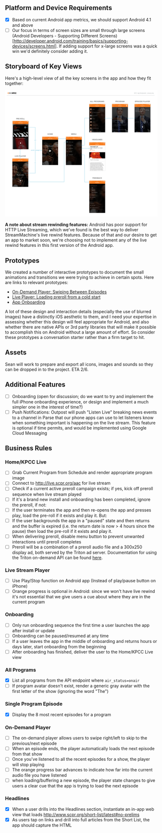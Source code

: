 ## Platform and Device Requirements

- [x] Based on current Android app metrics, we should support Android 4.1 and above
- [ ] Our focus in terms of screen sizes are small through large screens (Android Developers - Supporting Different Screens)[http://developer.android.com/training/basics/supporting-devices/screens.html]. If adding support for x-large screens was a quick win we'd definitely consider adding it.

## Storyboard of Key Views

Here's a high-level view of all the key screens in the app and how they fit together:

![KPCC Phone App - Storyboards](AppStoryboards.png)

**A note about stream rewinding features:** Android has poor support for HTTP Live Streaming, which we've found is the best way to deliver StreamMachine's live rewind features. Because of that and our desire to get an app to market soon, we're choosing not to implement any of the live rewind features in this first version of the Android app.

## Prototypes

We created a number of interactive prototypes to document the small animations and transitions we were trying to achieve in certain spots. Here are links to relevant prototypes:

* [On-Demand Player: Swiping Between Episodes](http://scpr.github.io/KPCC-iPhone-Prototypes/prototype.iphone.programs-prev-next.framer/)
* [Live Player: Loading preroll from a cold start](http://scpr.github.io/KPCC-iPhone-Prototypes/prototype.iphone.home-preroll.framer/)
* [App Onboarding](http://scpr.github.io/KPCC-iPhone-Prototypes/prototype.iphone.onboarding.framer/)

A lot of these design and interaction details (especially the use of blurred images) have a distinctly iOS aesthetic to them, and I need your expertise in assessing whether this design will feel appropriate for Android, and also whether there are native APIs or 3rd party libraries that will make it possible to accomplish this on Android without a large amount of effort. So consider these prototypes a conversation starter rather than a firm target to hit.

## Assets

Sean will work to prepare and export all icons, images and sounds so they can be dropped in to the project. ETA 2/6.

## Additional Features

- [ ] Onboarding (open for discussion; do we want to try and implement the full iPhone onboarding experience, or design and implement a much simpler one in the interest of time?)
- [ ] Push Notifications: Outpost will push "Listen Live" breaking news events to a channel in Parse that our phone apps can use to let listeners know when something important is happening on the live stream. This feature is optional if time permits, and would be implemented using Google Cloud Messaging

## Business Rules

### Home/KPCC Live
- [ ] Grab Current Program from Schedule and render appropriate program image
- [ ] Connect to http://live.scpr.org/aac for live stream
- [ ] Check if a current active preroll campaign exists; if yes, kick off preroll sequence when live stream played
- [ ] If it's a brand new install and onboarding has been completed, ignore the preroll, if not:
- [ ] If the user terminates the app and then re-opens the app and presses play, load the pre-roll if it exists and play it. But:
- [ ] If the user backgrounds the app in a "paused" state and then returns and the buffer is expired (i.e. the return date is now > 4 hours since the pause) then load the pre-roll if it exists and play it.
- [ ] When delivering preroll, disable menu button to prevent unwanted interactions until preroll completes
- [ ] Preroll will be a combination of a preroll audio file and a 300x250 display ad, both served by the Triton ad server. Documentation for using the Triton on-demand API can be found [here](ondemand_advertising_guide_1.3.8_2014-11-26.pdf).

### Live Stream Player
- [ ] Use Play/Stop function on Android app (Instead of play/pause button on iPhone)
- [ ] Orange progress is optional in Android: since we won't have live rewind it's not essential that we give users a cue about where they are in the current program

### Onboarding
- [ ] Only run onboarding sequence the first time a user launches the app after install or update
- [ ] Onboarding can be paused/resumed at any time
- [ ] If a user leaves the app in the middle of onboarding and returns hours or days later, start onboarding from the beginning
- [ ] After onboarding has finished, deliver the user to the Home/KPCC Live view

### All Programs
- [x] List all programs from the API endpoint where `air_status=onair`
- [ ] If program avatar doesn't exist, render a generic gray avatar with the first letter of the show (ignoring the word "The")

### Single Program Episode
- [x] Display the 8 most recent episodes for a program

### On-Demand Player
- [ ] The on-demand player allows users to swipe right/left to skip to the previous/next episode
- [ ] When an episode ends, the player automatically loads the next episode from that show
- [ ] Once you've listened to all the recent episodes for a show, the player will stop playing
- [ ] The orange progress bar advances to indicate how far into the current audio file you have listened
- [ ] when loading/buffering a new episode, the player state changes to give users a clear cue that the app is trying to load the next episode

### Headlines
- [x] When a user drills into the Headlines section, instantiate an in-app web view that loads http://www.scpr.org/short-list/latest#no-prelims
- [x] As users tap on links and drill into full articles from the Short List, the app should capture the HTML <title> attribute for the current page and render a truncated version of it into the app's navigation bar

### Donate
- [x] When tapped, the donate button should launch the default web browser on the phone and load https://scprcontribute.publicradio.org/contribute.php

### Other

#### Program Background Images

- [ ] For all screens where a program background image is rendered: program images are hosted on Media, located at http://media.scpr.org/iphone/program-images/*. The program images in this directory conform to a consistent file naming convention that uses the Program.slug as part of the filename, like so:

http://media.scpr.org/iphone/program-images/program_tile_fresh-air@2x.jpg

- [ ] The app will need to construct a URL like this based on the program slug and fetch the appropriate image. Since these images change infrequently and we want to minimize network requests, we should consider caching these images on the device so we don't have to request them constantly.

- [ ] If the app requests an image for a program from Media and gets a 404, We have a generic fallback image that can be used:

http://media.scpr.org/iphone/program-images/program_tile_generic@2x.jpg

#### Analytics

- [ ] We're using Mixpanel as the platform for tracking sessions and engagement with our apps. Docs are [here](https://mixpanel.com/help/reference). The Mixpanel SDK will need to be added and initialized to send basic session info, but in addition we want to send specific events to Mixpanel to track engagement in the app. A full list of events we want to track can be found [here](events_schema_KPCCforiPhone-RC1.xlsx).
